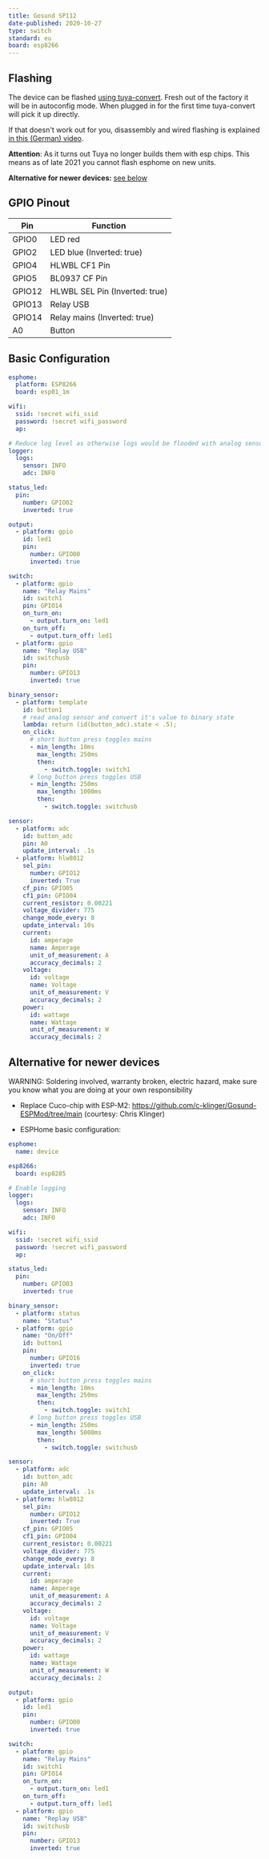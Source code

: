 ```yaml
---
title: Gosund SP112
date-published: 2020-10-27
type: switch
standard: eu
board: esp8266
---
```


## Flashing

The device can be flashed [using tuya-convert](/guides/tuya-convert). Fresh out of the factory it will be in autoconfig mode. When plugged in for the first time tuya-convert will pick it up directly.

If that doesn't work out for you, disassembly and wired flashing is explained [in this (German) video](https://www.youtube.com/watch?v=hfYFB1UENTQ).

**Attention**: As it turns out Tuya no longer builds them with esp chips. This means as of late 2021 you cannot flash esphome on new units.

**Alternative for newer devices:** [see below](#alternative-for-newer-devices)

## GPIO Pinout

| Pin    | Function                       |
| ------ | ------------------------------ |
| GPIO0  | LED red                        |
| GPIO2  | LED blue (Inverted: true)      |
| GPIO4  | HLWBL CF1 Pin                  |
| GPIO5  | BL0937 CF Pin                  |
| GPIO12 | HLWBL SEL Pin (Inverted: true) |
| GPIO13 | Relay USB                      |
| GPIO14 | Relay mains (Inverted: true)   |
| A0     | Button                         |

## Basic Configuration

```yaml
esphome:
  platform: ESP8266
  board: esp01_1m

wifi:
  ssid: !secret wifi_ssid
  password: !secret wifi_password
  ap:

# Reduce log level as otherwise logs would be flooded with analog sensor readings
logger:
  logs:
    sensor: INFO
    adc: INFO

status_led:
  pin:
    number: GPIO02
    inverted: true

output:
  - platform: gpio
    id: led1
    pin:
      number: GPIO00
      inverted: true

switch:
  - platform: gpio
    name: "Relay Mains"
    id: switch1
    pin: GPIO14
    on_turn_on:
      - output.turn_on: led1
    on_turn_off:
      - output.turn_off: led1
  - platform: gpio
    name: "Replay USB"
    id: switchusb
    pin:
      number: GPIO13
      inverted: true

binary_sensor:
  - platform: template
    id: button1
    # read analog sensor and convert it's value to binary state
    lambda: return (id(button_adc).state < .5);
    on_click:
      # short button press toggles mains
      - min_length: 10ms
        max_length: 250ms
        then:
          - switch.toggle: switch1
      # long button press toggles USB
      - min_length: 250ms
        max_length: 1000ms
        then:
          - switch.toggle: switchusb

sensor:
  - platform: adc
    id: button_adc
    pin: A0
    update_interval: .1s
  - platform: hlw8012
    sel_pin:
      number: GPIO12
      inverted: True
    cf_pin: GPIO05
    cf1_pin: GPIO04
    current_resistor: 0.00221
    voltage_divider: 775
    change_mode_every: 8
    update_interval: 10s
    current:
      id: amperage
      name: Amperage
      unit_of_measurement: A
      accuracy_decimals: 2
    voltage:
      id: voltage
      name: Voltage
      unit_of_measurement: V
      accuracy_decimals: 2
    power:
      id: wattage
      name: Wattage
      unit_of_measurement: W
      accuracy_decimals: 2
```

## Alternative for newer devices

WARNING: Soldering involved, warranty broken, electric hazard, make sure you know what you are doing at your own responsibility

- Replace Cuco-chip with ESP-M2: https://github.com/c-klinger/Gosund-ESPMod/tree/main (courtesy: Chris Klinger)

- ESPHome basic configuration:

```yaml
esphome:
  name: device

esp8266:
  board: esp8285

# Enable logging
logger:
  logs:
    sensor: INFO
    adc: INFO

wifi:
  ssid: !secret wifi_ssid
  password: !secret wifi_password
  ap:

status_led:
  pin:
    number: GPIO03
    inverted: true

binary_sensor:
  - platform: status
    name: "Status"
  - platform: gpio
    name: "On/Off"
    id: button1
    pin:
      number: GPIO16
      inverted: true
    on_click:
      # short button press toggles mains
      - min_length: 10ms
        max_length: 250ms
        then:
          - switch.toggle: switch1
      # long button press toggles USB
      - min_length: 250ms
        max_length: 5000ms
        then:
          - switch.toggle: switchusb

sensor:
  - platform: adc
    id: button_adc
    pin: A0
    update_interval: .1s
  - platform: hlw8012
    sel_pin:
      number: GPIO12
      inverted: True
    cf_pin: GPIO05
    cf1_pin: GPIO04
    current_resistor: 0.00221
    voltage_divider: 775
    change_mode_every: 8
    update_interval: 10s
    current:
      id: amperage
      name: Amperage
      unit_of_measurement: A
      accuracy_decimals: 2
    voltage:
      id: voltage
      name: Voltage
      unit_of_measurement: V
      accuracy_decimals: 2
    power:
      id: wattage
      name: Wattage
      unit_of_measurement: W
      accuracy_decimals: 2

output:
  - platform: gpio
    id: led1
    pin:
      number: GPIO00
      inverted: true

switch:
  - platform: gpio
    name: "Relay Mains"
    id: switch1
    pin: GPIO14
    on_turn_on:
      - output.turn_on: led1
    on_turn_off:
      - output.turn_off: led1
  - platform: gpio
    name: "Replay USB"
    id: switchusb
    pin:
      number: GPIO13
      inverted: true
```

